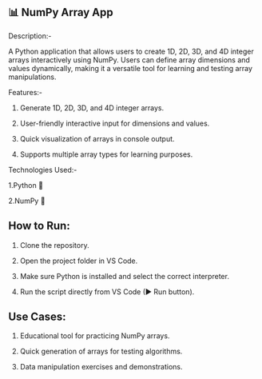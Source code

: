 ## 📊 NumPy Array App

Description:-

A Python application that allows users to create 1D, 2D, 3D, and 4D integer arrays interactively using NumPy. Users can define array dimensions and values dynamically, making it a versatile tool for learning and testing array manipulations.

Features:-

1. Generate 1D, 2D, 3D, and 4D integer arrays.

2. User-friendly interactive input for dimensions and values.

3. Quick visualization of arrays in console output.

4. Supports multiple array types for learning purposes.

Technologies Used:-

1.Python 🐍

2.NumPy 🔢

## How to Run:

1. Clone the repository.

2. Open the project folder in VS Code.

3. Make sure Python is installed and select the correct interpreter.

4. Run the script directly from VS Code (▶ Run button).

## Use Cases:

1. Educational tool for practicing NumPy arrays.

2. Quick generation of arrays for testing algorithms.

3. Data manipulation exercises and demonstrations.

